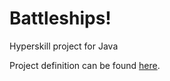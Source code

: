 # Battleships!
Hyperskill project for Java

Project definition can be found  [here](https://hyperskill.org/projects/125).

[//]: # (> This sample is a part of the [codeSnippets]&#40;../../README.md&#41; Gradle project.)

[//]: # (## Test branch)
[//]: # (To run a sample, execute the following command in a repository's root directory:)

[//]: # (```bash)

[//]: # (./gradlew :tutorial-server-get-started:run)

[//]: # (```)
